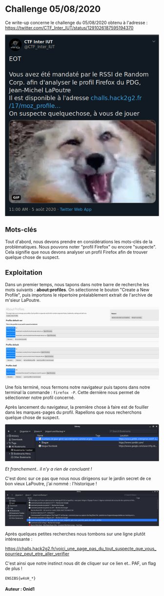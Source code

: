 ﻿# Challenge 05/08/2020

Ce write-up concerne le challenge du 05/08/2020 obtenu à l'adresse : 
https://twitter.com/CTF_Inter_IUT/status/1291026187595194370

![](https://github.com/35383773/35383773.github.io/blob/master/CTF/ENSIBS/Challenges%20Hebdo/Images/05-08-2020(1).png)


## Mots-clés

Tout d'abord, nous devons prendre en considérations les mots-clés de la problématiques.
Nous pouvons noter "profil Firefox" ou encore "suspecte".
Cela signifie que nous devons analyser un profil Firefox afin de trouver quelque chose de suspect.


## Exploitation

Dans un premier temps, nous tapons dans notre barre de recherche les mots suivants : **about:profiles**. 
On sélectionne le bouton "Create a New Profile", puis importons le répertoire préalablement extrait de l'archive de m'sieur LaPoutre.

![](https://github.com/35383773/35383773.github.io/blob/master/CTF/ENSIBS/Challenges%20Hebdo/Images/05-08-2020(2).png)

Une fois terminé, nous fermons notre navigateur puis tapons dans notre terminal la commande : <code>firefox -P</code>. 
Cette dernière nous permet de sélectionner notre profil concerné.

Après lancement du navigateur, la première chose à faire est de fouiller dans les marques-pages du profil. 
Rapellons que nous recherchons quelque chose de suspect.

![](https://github.com/35383773/35383773.github.io/blob/master/CTF/ENSIBS/Challenges%20Hebdo/Images/05-08-2020(3).png)

*Et franchement.. il n'y a rien de concluant !*

C'est donc sur ce pas que nous nous dirigeons sur le jardin secret de ce bon vieux LaPoutre, j'ai nommé : l'historique !

![](https://github.com/35383773/35383773.github.io/blob/master/CTF/ENSIBS/Challenges%20Hebdo/Images/05-08-2020(4).png)

Après quelques petites recherches nous tombons sur une ligne plutôt intéressante :

https://challs.hack2g2.fr/voici_une_page_pas_du_tout_suspecte_que_vous_pourriez_peut_etre_aller_verifier

C'est ainsi que notre instinct nous dit de cliquer sur ce lien et.. PAF, un flag de plus !

<code>ENSIBS{w4sH_*}</code>




#### Auteur : Onid1
